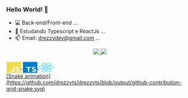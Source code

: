 ### Hello World! 🌙

- 💻 Back-end/Front-end ...
- 📘 Estudando Typescript e ReactJs ...
- 📫 Email: drezzydev@gmail.com ...
<div align="center">
  <a href="https://github.com/drezzyts">
  <img height="180em" src="https://github-readme-stats.vercel.app/api?username=drezzyts&show_icons=true&theme=tokyonight&include_all_commits=true&count_private=true"/>
  <img height="180em" src="https://github-readme-stats.vercel.app/api/top-langs/?username=drezzyts&layout=compact&langs_count=7&theme=tokyonight"/>
</div>
<div style="display: inline_block"><br>
  <img align="center" alt="drezzy-Js" height="30" width="40" src="https://raw.githubusercontent.com/devicons/devicon/master/icons/javascript/javascript-plain.svg">
  <img align="center" alt="drezzy-Ts" height="30" width="40" src="https://raw.githubusercontent.com/devicons/devicon/master/icons/typescript/typescript-plain.svg">
  <img align="center" alt="drezzy-React" height="30" width="40" src="https://raw.githubusercontent.com/devicons/devicon/master/icons/react/react-original.svg">
 </div>
 
<div> 
  [Snake animation](https://github.com/drezzyts/drezzyts/blob/output/github-contribution-grid-snake.svg)
</div>
